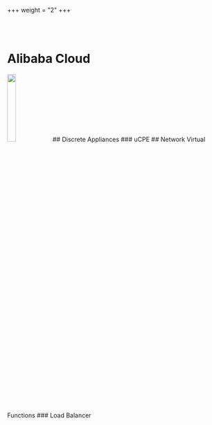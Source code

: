 +++
weight = "2"
+++

<br></br>
# Alibaba Cloud
<img src="/img/alibaba.png" width=20% >
## Discrete Appliances
### uCPE
## Network Virtual Functions
### Load Balancer
